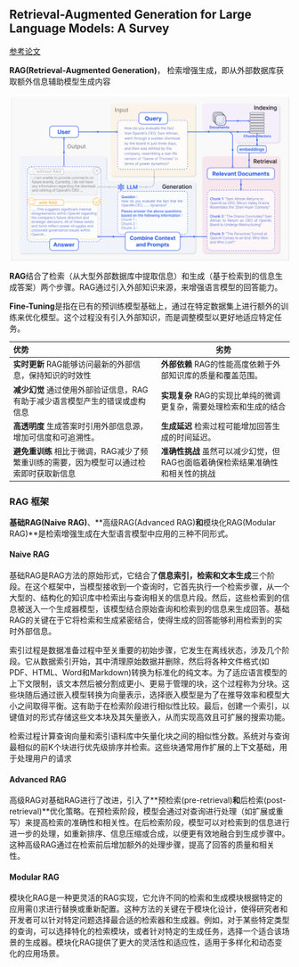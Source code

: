 ## Retrieval-Augmented Generation for Large Language Models: A Survey

[参考论文](https://arxiv.org/pdf/2312.10997.pdf)

**RAG(Retrieval-Augmented Generation)**， 检索增强生成，即从外部数据库获取额外信息辅助模型生成内容

<img src="..\..\img\rag\rag_instance.png" alt="image-20240226105726901" style="zoom: 50%;" />

**RAG**结合了检索（从大型外部数据库中提取信息）和生成（基于检索到的信息生成答案）两个步骤。RAG通过引入外部知识来源，来增强语言模型的回答能力。

**Fine-Tuning**是指在已有的预训练模型基础上，通过在特定数据集上进行额外的训练来优化模型。这个过程没有引入外部知识，而是调整模型以更好地适应特定任务。



| 优势                                                         | 劣势                                                         |
| :----------------------------------------------------------- | ------------------------------------------------------------ |
| **实时更新** RAG能够访问最新的外部信息，保持知识的时效性     | **外部依赖** RAG的性能高度依赖于外部知识库的质量和覆盖范围。 |
| **减少幻觉** 通过使用外部验证信息，RAG有助于减少语言模型产生的错误或虚构信息 | **实现复杂** RAG的实现比单纯的微调更复杂，需要处理检索和生成的结合 |
| **高透明度** 生成答案时引用外部信息源，增加可信度和可追溯性。 | **生成延迟** 检索过程可能增加回答生成的时间延迟。            |
| **避免重训练** 相比于微调，RAG减少了频繁重训练的需要，因为模型可以通过检索即时获取新信息 | **准确性挑战** 虽然可以减少幻觉，但RAG也面临着确保检索结果准确性和相关性的挑战 |



### RAG 框架

**基础RAG(Naive RAG)**、**高级RAG(Advanced RAG)**和**模块化RAG(Modular RAG)**是检索增强生成在大型语言模型中应用的三种不同形式。

#### Naive RAG

基础RAG是RAG方法的原始形式，它结合了**信息索引，检索和文本生成**三个阶段。在这个框架中，当模型接收到一个查询时，它首先执行一个检索步骤，从一个大型的、结构化的知识库中检索出与查询相关的信息片段。然后，这些检索到的信息被送入一个生成器模型，该模型结合原始查询和检索到的信息来生成回答。基础RAG的关键在于它将检索和生成紧密结合，使得生成的回答能够利用检索到的实时外部信息。

索引过程是数据准备过程中至关重要的初始步骤，它发生在离线状态，涉及几个阶段。它从数据索引开始，其中清理原始数据并删除，然后将各种文件格式(如PDF、HTML、Word和Markdown)转换为标准化的纯文本。为了适应语言模型的上下文限制，该文本然后被分割成更小、更易于管理的块，这个过程称为分块。这些块随后通过嵌入模型转换为向量表示，选择嵌入模型是为了在推导效率和模型大小之间取得平衡。这有助于在检索阶段进行相似性比较。最后，创建一个索引，以键值对的形式存储这些文本块及其矢量嵌入，从而实现高效且可扩展的搜索功能。

检索过程计算查询向量和索引语料库中矢量化块之间的相似性分数。系统对与查询最相似的前K个块进行优先级排序并检索。这些块通常用作扩展的上下文基础，用于处理用户的请求

#### Advanced RAG

高级RAG对基础RAG进行了改进，引入了**预检索(pre-retrieval)**和**后检索(post-retrieval)**优化策略。在预检索阶段，模型会通过对查询进行处理（如扩展或重写）来提高检索的准确性和相关性。在后检索阶段，模型可以对检索到的信息进行进一步的处理，如重新排序、信息压缩或合成，以便更有效地融合到生成步骤中。这种高级RAG通过在检索前后增加额外的处理步骤，提高了回答的质量和相关性。

#### Modular RAG

模块化RAG是一种更灵活的RAG实现，它允许不同的检索和生成模块根据特定的应用需()求进行替换或重新配置。这种方法的关键在于模块化设计，使得研究者和开发者可以针对特定问题选择最合适的检索器和生成器。例如，对于某些特定类型的查询，可以选择特化的检索模块，或者针对特定的生成任务，选择一个适合该场景的生成器。模块化RAG提供了更大的灵活性和适应性，适用于多样化和动态变化的应用场景。